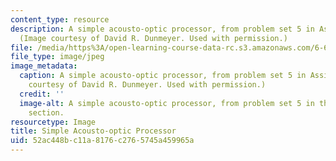 ```yaml
---
content_type: resource
description: A simple acousto-optic processor, from problem set 5 in Assignments.
  (Image courtesy of David R. Dunmeyer. Used with permission.)
file: /media/https%3A/open-learning-course-data-rc.s3.amazonaws.com/6-637-optical-signals-devices-and-systems-spring-2003/52ac448bc11a8176c2765745a459965a_6-637s03.jpg
file_type: image/jpeg
image_metadata:
  caption: A simple acousto-optic processor, from problem set 5 in Assignments. (Image
    courtesy of David R. Dunmeyer. Used with permission.)
  credit: ''
  image-alt: A simple acousto-optic processor, from problem set 5 in the assignments
    section.
resourcetype: Image
title: Simple Acousto-optic Processor
uid: 52ac448b-c11a-8176-c276-5745a459965a
---
```

